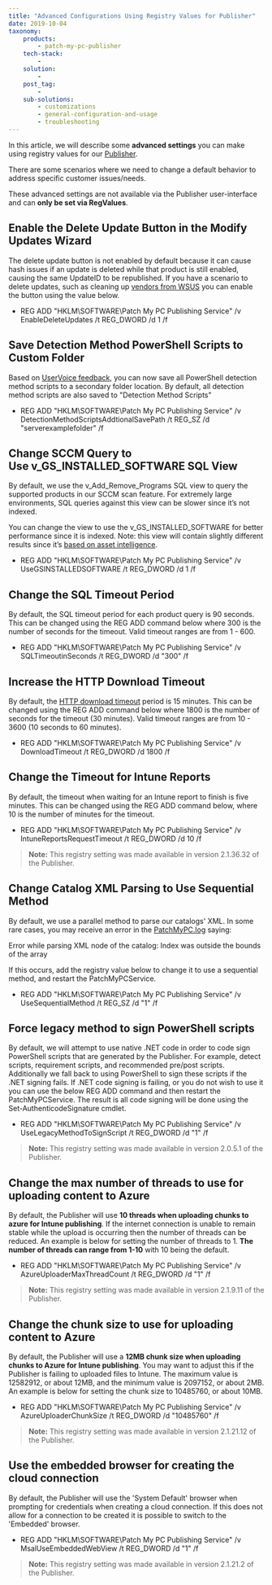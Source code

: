 ```yaml
---
title: "Advanced Configurations Using Registry Values for Publisher"
date: 2019-10-04
taxonomy:
    products:
        - patch-my-pc-publisher
    tech-stack:
        - 
    solution:
        - 
    post_tag:
        - 
    sub-solutions:
        - customizations
        - general-configuration-and-usage
        - troubleshooting
---
```


In this article, we will describe some **advanced settings** you can make using registry values for our [Publisher](/docs).

There are some scenarios where we need to change a default behavior to address specific customer issues/needs. 

These advanced settings are not available via the Publisher user-interface and can **only be set via RegValues**.

## Enable the Delete Update Button in the Modify Updates Wizard

The delete update button is not enabled by default because it can cause hash issues if an update is deleted while that product is still enabled, causing the same UpdateID to be republished. If you have a scenario to delete updates, such as cleaning up [vendors from WSUS](/an-error-occurred-while-publishing-an-update-to-wsus-publishing-operation-failed-too-many-locally-published-categories) you can enable the button using the value below.

- REG ADD "HKLM\\SOFTWARE\\Patch My PC Publishing Service" /v EnableDeleteUpdates /t REG\_DWORD /d 1 /f

## Save Detection Method PowerShell Scripts to Custom Folder

Based on [UserVoice feedback](https://ideas.patchmypc.com/ideas/PATCHMYPC-I-317), you can now save all PowerShell detection method scripts to a secondary folder location. By default, all detection method scripts are also saved to "Detection Method Scripts"

- REG ADD "HKLM\\SOFTWARE\\Patch My PC Publishing Service" /v DetectionMethodScriptsAddtionalSavePath /t REG\_SZ /d "serverexamplefolder" /f

## Change SCCM Query to Use v\_GS\_INSTALLED\_SOFTWARE SQL View

By default, we use the v\_Add\_Remove\_Programs SQL view to query the supported products in our SCCM scan feature. For extremely large environments, SQL queries against this view can be slower since it’s not indexed.

You can change the view to use the v\_GS\_INSTALLED\_SOFTWARE for better performance since it is indexed. Note: this view will contain slightly different results since it’s [based on asset intelligence](https://www.enhansoft.com/configuration-manager-and-asset-intelligence/).

- REG ADD "HKLM\\SOFTWARE\\Patch My PC Publishing Service" /v UseGSINSTALLEDSOFTWARE /t REG\_DWORD /d 1 /f

## Change the SQL Timeout Period

By default, the SQL timeout period for each product query is 90 seconds. This can be changed using the REG ADD command below where 300 is the number of seconds for the timeout. Valid timeout ranges are from 1 - 600.

- REG ADD "HKLM\\SOFTWARE\\Patch My PC Publishing Service" /v SQLTimeoutinSeconds /t REG\_DWORD /d "300" /f

## Increase the HTTP Download Timeout

By default, the [HTTP download timeout](https://docs.microsoft.com/en-us/dotnet/api/system.net.httpwebrequest.timeout?view=netframework-4.8) period is 15 minutes. This can be changed using the REG ADD command below where 1800 is the number of seconds for the timeout (30 minutes). Valid timeout ranges are from 10 - 3600 (10 seconds to 60 minutes).

- REG ADD "HKLM\\SOFTWARE\\Patch My PC Publishing Service" /v DownloadTimeout /t REG\_DWORD /d 1800 /f

## Change the Timeout for Intune Reports

By default, the timeout when waiting for an Intune report to finish is five minutes. This can be changed using the REG ADD command below, where 10 is the number of minutes for the timeout.

- REG ADD "HKLM\\SOFTWARE\\Patch My PC Publishing Service" /v IntuneReportsRequestTimeout /t REG\_DWORD /d 10 /f

> **Note:** This registry setting was made available in version 2.1.36.32 of the Publisher.

## Change Catalog XML Parsing to Use Sequential Method

By default, we use a parallel method to parse our catalogs' XML. In some rare cases, you may receive an error in the [PatchMyPC.log](https://patchmypc.com/collecting-log-files-for-patch-my-pc-support#publishing-service-logs) saying:

Error while parsing XML node of the catalog: Index was outside the bounds of the array

If this occurs, add the registry value below to change it to use a sequential method, and restart the PatchMyPCService.

- REG ADD "HKLM\\SOFTWARE\\Patch My PC Publishing Service" /v UseSequentialMethod /t REG\_SZ /d "1" /f

## Force legacy method to sign PowerShell scripts

By default, we will attempt to use native .NET code in order to code sign PowerShell scripts that are generated by the Publisher. For example, detect scripts, requirement scripts, and recommended pre/post scripts. Additionally we fall back to using PowerShell to sign these scripts if the .NET signing fails. If .NET code signing is failing, or you do not wish to use it you can use the below REG ADD command and then restart the PatchMyPCService. The result is all code signing will be done using the Set-AuthenticodeSignature cmdlet.

- REG ADD "HKLM\\SOFTWARE\\Patch My PC Publishing Service" /v UseLegacyMethodToSignScript /t REG\_DWORD /d "1" /f

> **Note:** This registry setting was made available in version 2.0.5.1 of the Publisher.

## Change the max number of threads to use for uploading content to Azure

By default, the Publisher will use **10 threads when uploading chunks to azure for Intune publishing**. If the internet connection is unable to remain stable while the upload is occurring then the number of threads can be reduced. An example is below for setting the number of threads to 1. **The number of threads can range from 1-10** with 10 being the default.

- REG ADD "HKLM\\SOFTWARE\\Patch My PC Publishing Service" /v AzureUploaderMaxThreadCount /t REG\_DWORD /d "1" /f

> **Note:** This registry setting was made available in version 2.1.9.11 of the Publisher.

## Change the chunk size to use for uploading content to Azure

By default, the Publisher will use a **12MB chunk size when uploading chunks to Azure for Intune publishing**. You may want to adjust this if the Publisher is failing to uploaded files to Intune. The maximum value is 12582912, or about 12MB, and the minimum value is 2097152, or about 2MB. An example is below for setting the chunk size to 10485760, or about 10MB.

- REG ADD "HKLM\\SOFTWARE\\Patch My PC Publishing Service" /v AzureUploaderChunkSize /t REG\_DWORD /d "10485760" /f

> **Note:** This registry setting was made available in version 2.1.21.12 of the Publisher.

## Use the embedded browser for creating the cloud connection

By default, the Publisher will use the 'System Default' browser when prompting for credentials when creating a cloud connection. If this does not allow for a connection to be created it is possible to switch to the 'Embedded' browser.

- REG ADD "HKLM\\SOFTWARE\\Patch My PC Publishing Service" /v MsalUseEmbeddedWebView /t REG\_DWORD /d "1" /f

> **Note:** This registry setting was made available in version 2.1.21.2 of the Publisher.
